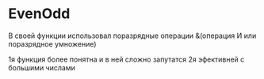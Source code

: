 # EvenOdd

В своей функции использовал поразрядные операции &(операция И или поразрядное умножение)

1я функция более понятна и в ней сложно запутатся
2я эфективней с большими числами
